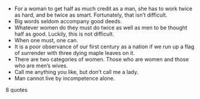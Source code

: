  - For a woman to get half as much credit as a man, she has to work twice as hard, and be twice as smart. Fortunately, that isn’t difficult.
 - Big words seldom accompany good deeds.
 - Whatever women do they must do twice as well as men to be thought half as good. Luckily, this is not difficult.
 - When one must, one can.
 - It is a poor observance of our first century as a nation if we run up a flag of surrender with three dying maple leaves on it.
 - There are two categories of women. Those who are women and those who are men’s wives.
 - Call me anything you like, but don’t call me a lady.
 - Man cannot live by incompetence alone.

8 quotes